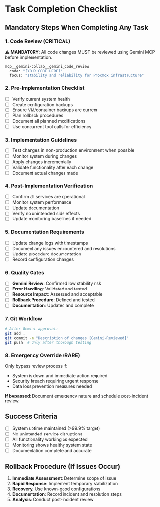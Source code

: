 # Task Completion Checklist

## Mandatory Steps When Completing Any Task

### 1. Code Review (CRITICAL)
**⚠️ MANDATORY**: All code changes MUST be reviewed using Gemini MCP before implementation.

```bash
mcp__gemini-collab__gemini_code_review
  code: "[YOUR CODE HERE]"
  focus: "stability and reliability for Proxmox infrastructure"
```

### 2. Pre-Implementation Checklist
- [ ] Verify current system health
- [ ] Create configuration backups
- [ ] Ensure VM/container backups are current
- [ ] Plan rollback procedures
- [ ] Document all planned modifications
- [ ] Use concurrent tool calls for efficiency

### 3. Implementation Guidelines
- [ ] Test changes in non-production environment when possible
- [ ] Monitor system during changes
- [ ] Apply changes incrementally
- [ ] Validate functionality after each change
- [ ] Document actual changes made

### 4. Post-Implementation Verification
- [ ] Confirm all services are operational
- [ ] Monitor system performance
- [ ] Update documentation
- [ ] Verify no unintended side effects
- [ ] Update monitoring baselines if needed

### 5. Documentation Requirements
- [ ] Update change logs with timestamps
- [ ] Document any issues encountered and resolutions
- [ ] Update procedure documentation
- [ ] Record configuration changes

### 6. Quality Gates
- [ ] **Gemini Review**: Confirmed low stability risk
- [ ] **Error Handling**: Validated and tested
- [ ] **Resource Impact**: Assessed and acceptable
- [ ] **Rollback Procedure**: Defined and tested
- [ ] **Documentation**: Updated and complete

### 7. Git Workflow
```bash
# After Gemini approval:
git add .
git commit -m "Description of changes [Gemini-Reviewed]"
git push  # Only after thorough testing
```

### 8. Emergency Override (RARE)
Only bypass review process if:
- System is down and immediate action required
- Security breach requiring urgent response
- Data loss prevention measures needed

**If bypassed**: Document emergency nature and schedule post-incident review.

## Success Criteria
- [ ] System uptime maintained (>99.9% target)
- [ ] No unintended service disruptions
- [ ] All functionality working as expected
- [ ] Monitoring shows healthy system state
- [ ] Documentation complete and accurate

## Rollback Procedure (If Issues Occur)
1. **Immediate Assessment**: Determine scope of issue
2. **Rapid Response**: Implement temporary stabilization
3. **Recovery**: Use known-good configurations
4. **Documentation**: Record incident and resolution steps
5. **Analysis**: Conduct post-incident review